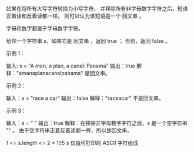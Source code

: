 如果在将所有大写字符转换为小写字符、
并移除所有非字母数字字符之后，短语正着读和反着读都一样。
则可以认为该短语是一个 回文串 。


字母和数字都属于字母数字字符。

给你一个字符串 s，如果它是 回文串 ，返回 true ；
否则，返回 false 。


示例 1：

输入: s = "A man, a plan, a canal: Panama"
输出：true
解释："amanaplanacanalpanama" 是回文串。


示例 2：

输入：s = "race a car"
输出：false
解释："raceacar" 不是回文串。



示例 3：

输入：s = " "
输出：true
解释：在移除非字母数字字符之后，s 是一个空字符串 "" 。
由于空字符串正着反着读都一样，所以是回文串。


1 <= s.length <= 2 * 105
s 仅由可打印的 ASCII 字符组成



